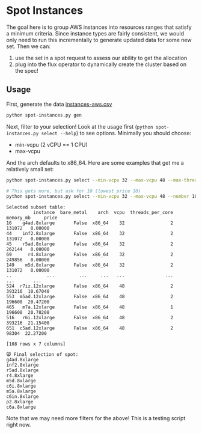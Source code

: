 # Spot Instances

The goal here is to group AWS instances into resources ranges that satisfy a minimum criteria.
Since instance types are fairly consistent, we would only need to run this incrementally to generate updated
data for some new set. Then we can:

1. use the set in a spot request to assess our ability to get the allocation
2. plug into the flux operator to dynamically create the cluster based on the spec!

## Usage

First, generate the data [instances-aws.csv](instances-aws.csv)

```bash
python spot-instances.py gen
```

Next, filter to your selection! Look at the usage first (`python spot-instances.py select --help`) to see options. Minimally you should choose:

 - min-vcpu (2 vCPU == 1 CPU)
 - max-vcpu

And the arch defaults to x86_64. Here are some examples that get me a relatively small set:

```bash
python spot-instances.py select --min-vcpu 32 --max-vcpu 48 --max-threads-per-core 1

# This gets more, but ask for 10 (lowest price 10)
python spot-instances.py select --min-vcpu 32 --max-vcpu 48 --number 10
```
```console
Selected subset table:
          instance  bare_metal    arch  vcpu  threads_per_core  memory_mb     price
16    g4ad.8xlarge       False  x86_64    32                 2     131072   0.00000
44    inf2.8xlarge       False  x86_64    32                 2     131072   0.00000
45    r5ad.8xlarge       False  x86_64    32                 2     262144   0.00000
69      r4.8xlarge       False  x86_64    32                 2     249856   0.00000
149    m5d.8xlarge       False  x86_64    32                 2     131072   0.00000
..             ...         ...     ...   ...               ...        ...       ...
524  r7iz.12xlarge       False  x86_64    48                 2     393216  10.67040
553  m5ad.12xlarge       False  x86_64    48                 2     196608  20.47200
465   m7a.12xlarge       False  x86_64    48                 1     196608  20.78208
516   r6i.12xlarge       False  x86_64    48                 2     393216  21.15400
651  c5ad.12xlarge       False  x86_64    48                 2      98304  22.27200

[108 rows x 7 columns]

😸️ Final selection of spot:
g4ad.8xlarge
inf2.8xlarge
r5ad.8xlarge
r4.8xlarge
m5d.8xlarge
c6i.8xlarge
m5a.8xlarge
c6in.8xlarge
p2.8xlarge
c6a.8xlarge
```

Note that we may need more filters for the above! This is a testing script right now.
